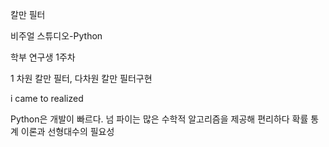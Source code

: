 칼만 필터

비주얼 스튜디오-Python

학부 연구생 1주차


1 차원 칼만 필터, 다차원 칼만 필터구현


i came to realized


Python은 개발이 빠르다.
넘 파이는 많은 수학적 알고리즘을 제공해 편리하다
확률 통계 이론과 선형대수의 필요성
